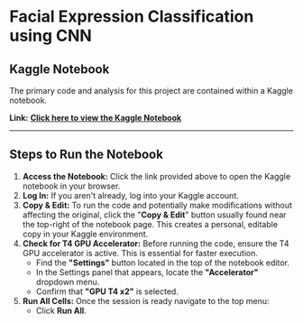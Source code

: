 # Facial Expression Classification using CNN


## Kaggle Notebook

The primary code and analysis for this project are contained within a Kaggle notebook.

**Link:** [**Click here to view the Kaggle Notebook**]()


---


## Steps to Run the Notebook

1.  **Access the Notebook:** Click the link provided above to open the Kaggle notebook in your browser.
2.  **Log In:** If you aren't already, log into your Kaggle account.
3.  **Copy & Edit:** To run the code and potentially make modifications without affecting the original, click the "**Copy & Edit**" button usually found near the top-right of the notebook page. This creates a personal, editable copy in your Kaggle environment.
4.  **Check for T4 GPU Accelerator:** Before running the code, ensure the T4 GPU accelerator is active. This is essential for faster execution.
    * Find the **"Settings"** button located in the top of the notebook editor.
    * In the Settings panel that appears, locate the **"Accelerator"** dropdown menu.
    * Confirm that **"GPU T4 x2"** is selected.
5.  **Run All Cells:** Once the session is ready navigate to the top menu:
    * Click **Run All**.
